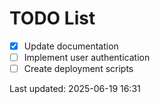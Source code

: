 # TODO List

- [x] Update documentation
- [ ] Implement user authentication
- [ ] Create deployment scripts

Last updated: 2025-06-19 16:31
